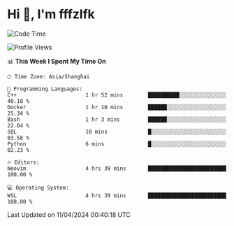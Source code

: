 # Hi 👋, I'm fffzlfk

<!--START_SECTION:waka-->
![Code Time](http://img.shields.io/badge/Code%20Time-691%20hrs%2025%20mins-blue)

![Profile Views](http://img.shields.io/badge/Profile%20Views-0-blue)

📊 **This Week I Spent My Time On** 

```text
🕑︎ Time Zone: Asia/Shanghai

💬 Programming Languages: 
C++                      1 hr 52 mins        ██████████░░░░░░░░░░░░░░░   40.18 % 
Docker                   1 hr 10 mins        ██████░░░░░░░░░░░░░░░░░░░   25.34 % 
Bash                     1 hr 3 mins         ██████░░░░░░░░░░░░░░░░░░░   22.64 % 
SQL                      10 mins             █░░░░░░░░░░░░░░░░░░░░░░░░   03.58 % 
Python                   6 mins              █░░░░░░░░░░░░░░░░░░░░░░░░   02.23 % 

🔥 Editors: 
Neovim                   4 hrs 39 mins       █████████████████████████   100.00 % 

💻 Operating System: 
WSL                      4 hrs 39 mins       █████████████████████████   100.00 % 
```


 Last Updated on 11/04/2024 00:40:18 UTC
<!--END_SECTION:waka-->
